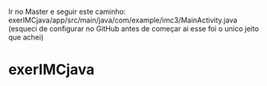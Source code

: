 Ir no Master e seguir este caminho: <br>
exerIMCjava/app/src/main/java/com/example/imc3/MainActivity.java 
(esqueci de configurar no GitHub antes de começar ai esse foi o unico jeito que achei) 

# exerIMCjava
